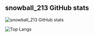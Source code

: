 ## snowball_213 GitHub stats

![snowball_213 GitHub stats](https://github-readme-stats.vercel.app/api?username=weslychan1212&show_icons=true&theme=radical)

![Top Langs](https://github-readme-stats.vercel.app/api/top-langs/?username=weslychan1212&langs_count=1)
